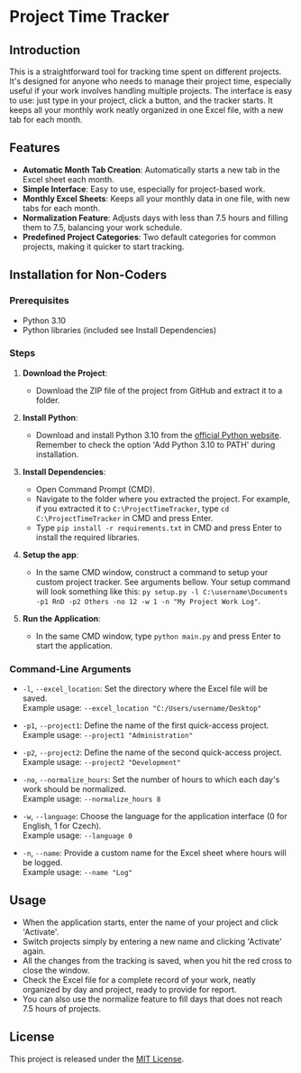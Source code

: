 # Project Time Tracker

## Introduction
This is a straightforward tool for tracking time spent on different projects. It's designed for anyone who needs to manage their project time, especially useful if your work involves handling multiple projects. The interface is easy to use: just type in your project, click a button, and the tracker starts. It keeps all your monthly work neatly organized in one Excel file, with a new tab for each month.

## Features
- **Automatic Month Tab Creation**: Automatically starts a new tab in the Excel sheet each month.
- **Simple Interface**: Easy to use, especially for project-based work.
- **Monthly Excel Sheets**: Keeps all your monthly data in one file, with new tabs for each month.
- **Normalization Feature**: Adjusts days with less than 7.5 hours and filling them to 7.5, balancing your work schedule.
- **Predefined Project Categories**: Two default categories for common projects, making it quicker to start tracking.

## Installation for Non-Coders

### Prerequisites
- Python 3.10
- Python libraries (included see Install Dependencies)

### Steps
1. **Download the Project**:
   - Download the ZIP file of the project from GitHub and extract it to a folder.

2. **Install Python**:
   - Download and install Python 3.10 from the [official Python website](https://www.python.org/downloads/). Remember to check the option 'Add Python 3.10 to PATH' during installation.

3. **Install Dependencies**:
   - Open Command Prompt (CMD).
   - Navigate to the folder where you extracted the project. For example, if you extracted it to `C:\ProjectTimeTracker`, type `cd C:\ProjectTimeTracker` in CMD and press Enter.
   - Type `pip install -r requirements.txt` in CMD and press Enter to install the required libraries.

4. **Setup the app**:
   - In the same CMD window, construct a command to setup your custom project tracker. See arguments bellow. Your setup command will look something like this: `py setup.py -l C:\username\Documents -p1 RnD -p2 Others -no 12 -w 1 -n "My Project Work Log"`.

5. **Run the Application**:
   - In the same CMD window, type `python main.py` and press Enter to start the application.


### Command-Line Arguments

- `-l`, `--excel_location`: Set the directory where the Excel file will be saved.  
  Example usage: `--excel_location "C:/Users/username/Desktop"`

- `-p1`, `--project1`: Define the name of the first quick-access project.  
  Example usage: `--project1 "Administration"`

- `-p2`, `--project2`: Define the name of the second quick-access project.  
  Example usage: `--project2 "Development"`

- `-no`, `--normalize_hours`: Set the number of hours to which each day's work should be normalized.  
  Example usage: `--normalize_hours 8`

- `-w`, `--language`: Choose the language for the application interface (0 for English, 1 for Czech).  
  Example usage: `--language 0`

- `-n`, `--name`: Provide a custom name for the Excel sheet where hours will be logged.  
  Example usage: `--name "Log"`


## Usage
- When the application starts, enter the name of your project and click 'Activate'.
- Switch projects simply by entering a new name and clicking 'Activate' again.
- All the changes from the tracking is saved, when you hit the red cross to close the window.
- Check the Excel file for a complete record of your work, neatly organized by day and project, ready to provide for report.
- You can also use the normalize feature to fill days that does not reach 7.5 hours of projects.

## License
This project is released under the [MIT License](LICENSE).
